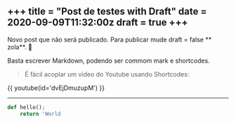 +++
title = "Post de testes with Draft"
date = 2020-09-09T11:32:00z
draft = true
+++
---
Novo post que não será publicado.
Para publicar mude draft = false ** zola**. 🙈

Basta escrever Markdown, podendo ser commom mark e shortcodes.
> É fácil acoplar um video do Youtube usando Shortcodes:

{{ youtube(id='dvEjDmuzupM') }}

---

```python
def hello();
    return 'World
```
